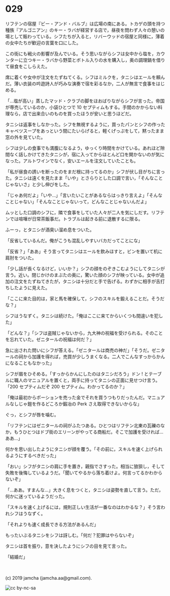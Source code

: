 

# 029

リフテンの宿屋『ビー・アンド・バルブ』は広場の南にある。トカゲの頭を持つ種族『アルゴニアン』のキー・ラバが経営する店で，昼夜を問わず人々の憩いの場として賑わっている。シフたちが入ると，リバーウッドの宿屋と同様に，薄着の女中たちが歓迎の言葉を口にした。

この街にも戦火の影響が及んでいる。そう思いながらシフは女中から塩を，カウンターに立つキー・ラバから野菜とボトル入りの水を購入し，奥の調理鍋を借りて昼食をこしらえた。

席に着くや女中が注文をたずねてくる。シフはミルクを，タニシはエールを頼んだ。薄い衣装の吟遊詩人が巧みな演奏で宿を彩るなか，二人が無言で食事をはじめる。

「…塩が高い」蒸したマッド・クラブの脚をほおばりながらシフが言った。帝国が専売しているのか，小袋ひとつで 10 セプティムもする。手間のかからない料理なら，店で出来合いのものを買ったほうが安いと思うほどだ。

タニシは返事をしなかった。シフを無視するように，買ったパンとシフの作ったキャベツスープをあっという間にたいらげると，軽くげっぷをして，黙ったまま窓の外を見ていた。

シフは少しの食事でも満腹になるよう，ゆっくり時間をかけている。あれほど隙間なく話しかけてきたタニシが，宿に入ってからほとんど口を開かないのが気になった。アルトワインでなく，安いエールを注文していたことも。

「私が昼食の誘いを断ったのをまだ根に持ってるのか」シフが伏し目がちに言った。タニシは遠くを見たまま「いや」とさらりとした口調で言い，「そんなことじゃないさ」と少し伸びをした。

「じゃあ何だよ」「いや…」「言いたいことがあるならはっきり言えよ」「そんなことじゃない」「そんなことじゃないって，どんなことじゃないんだよ」

ムッとした口調のシフに，隣で食事をしていた人々が二人を気にしだす。リフテンでは喧嘩が日常茶飯事だ。トラブルは起きる前に退散するに限る。

ふーっ，とタニシが酒臭い溜め息をついた。

「反省しているんだ。俺がこうも混乱しやすいバカだってことにな」

「反省？」「ああ」そう言ってタニシはエールを飲みほすと，ビンを置いて机に肩肘をついた。

「少し話が長くなるけど，いいか？」シフの顔をのぞきこむようにしてタニシが言う。近い。閉じかけのまぶたの奥に，驚いた顔のシフが映っている。女中が追加の注文をたずねてきたが，タニシは十分だと手で告げる。わずかに相手が舌打ちしたように見えた。

「ここに来た目的は，家と馬を確保して，シフのスキルを鍛えることだ。そうだな？」

シフはうなずく。タニシは続けた。「俺はここに来てからいくつも間違いを犯した」

「どんな？」「シフは盗賊じゃないから，九大神の祝福を受けられる。そのことを忘れていた。ゼニタールの祝福は何だ？」

急に出された問いにシフが答える。「ゼニタールは商売の神だ」「そうだ。ゼニタールの祠から加護を得れば，売買が少しうまくなる。二人でこんなすっからかんになることもなかった」

シフが眉をひそめる。「すっからかんにしたのはタニシだろう」ドン ! とテーブルに職人のマニュアルを置くと，両手に持ってタニシの正面に見せつけ言う。「200 セプティムだぞ 200 セプティム。わかってるのか？」

「俺は最初からポーションを売った金でそれを買うつもりだったんだ。マニュアルなしじゃ鎧を作るどころか鍛冶の Perk さえ取得できないからな」

ぐっ，とシフが唇を噛む。

「リフテンにはゼニタールの祠がふたつある。ひとつはリフテン北東の瓦礫のなか，もうひとつはドブ街のエリーンがやってる商船だ。そこで加護を受ければ…ああ…」

何かを思い出したようにタニシが顔を覆う。「その前に，スキルを速く上げられるようにするべきだった」

「おい」シフがタニシの肩に手を置き，親指でさすった。相当に狼狽し，そして失敗を後悔しているようだ。「聞いてやるから落ち着けよ。何言ってるかわからないぞ」

「…ああ。すまんな…」大きく息をつくと，タニシは姿勢を直して言う。ただ，何かに迷っているようだった。

「スキルを速く上げるには，規則正しい生活が一番なのはわかるな？」そう言われシフはうなずく。

「それよりも速く成長できる方法があるんだ」

もったいぶるタニシをシフは訝しむ。「何だ？犯罪はやらないぞ」

タニシは首を振り，意を決したようにシフの目を見て言った。

「結婚だ」

<br>
<br>
(c) 2019 jamcha (jamcha.aa@gmail.com).

![cc by-nc-sa](https://i.creativecommons.org/l/by-nc-sa/4.0/88x31.png)

